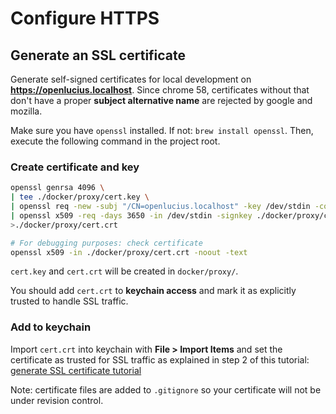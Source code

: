 # Configure HTTPS

## Generate an SSL certificate

Generate self-signed certificates for local development on
**https://openlucius.localhost**. Since chrome 58, certificates without that don't have a
proper **subject alternative name** are rejected by google and mozilla.

Make sure you have `openssl` installed. If not: `brew install openssl`.
Then, execute the following command in the project root.

### Create certificate and key

```sh
openssl genrsa 4096 \
| tee ./docker/proxy/cert.key \
| openssl req -new -subj "/CN=openlucius.localhost" -key /dev/stdin -config ./docker/conf/openlucius.conf \
| openssl x509 -req -days 3650 -in /dev/stdin -signkey ./docker/proxy/cert.key -extensions v3_req -extfile ./docker/conf/openlucius.conf \
>./docker/proxy/cert.crt

# For debugging purposes: check certificate
openssl x509 -in ./docker/proxy/cert.crt -noout -text
```

`cert.key` and `cert.crt` will be created in `docker/proxy/`.

You should add `cert.crt` to **keychain access** and mark it as explicitly
trusted to handle SSL traffic.

### Add to keychain
Import `cert.crt` into keychain with **File > Import Items** and set the
certificate as trusted for SSL traffic as explained in step 2 of this tutorial:
[generate SSL certificate tutorial](https://certsimple.com/blog/localhost-ssl-fix)

Note: certificate files are added to `.gitignore` so your certificate will not
be under revision control.
